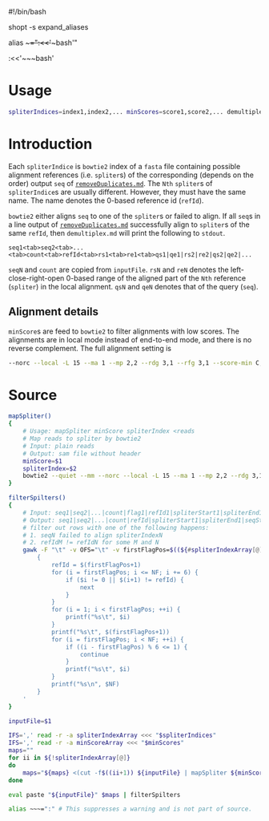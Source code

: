 #!/bin/bash

shopt -s expand_aliases

alias ~~~=":<<'~~~bash'"

:<<'~~~bash'

# Usage
```bash
spliterIndices=index1,index2,... minScores=score1,score2,... demultiplex.md inputFile >demultiplexFile
```

# Introduction
Each `spliterIndice` is `bowtie2` index of a `fasta` file containing possible alignment references (i.e. `spliter`s) of the corresponding (depends on the order) output `seq` of [`removeDuplicates.md`][`removeDuplicates.md`]. The `Nth` `spliter`s of `spliterIndice`s are usually different. However, they must have the same name. The name denotes the 0-based reference id (`refId`).

`bowtie2` either aligns `seq` to one of the `spliter`s or failed to align. If all `seq`s in a line output of [`removeDuplicates.md`][`removeDuplicates.md`] successfully align to `spliter`s of the same `refId`, then `demultiplex.md` will print the following to `stdout`.
```
seq1<tab>seq2<tab>...<tab>count<tab>refId<tab>rs1<tab>re1<tab>qs1|qe1|rs2|re2|qs2|qe2|...
```
`seqN` and `count` are copied from `inputFile`. `rsN` and `reN` denotes the left-close-right-open 0-based range of the aligned part of the `Nth` reference (`spliter`) in the local alignment. `qsN` and `qeN` denotes that of the query (`seq`).

## Alignment details
`minScore`s are feed to `bowtie2` to filter alignments with low scores. The alignments are in local mode instead of end-to-end mode, and there is no reverse complement. The full alignment setting is
```bash
--norc --local -L 15 --ma 1 --mp 2,2 --rdg 3,1 --rfg 3,1 --score-min C,scoreN
```

[`removeDuplicates.md`]: /rearr/core/remove-duplicates/

# Source
~~~bash
mapSpliter()
{
    # Usage: mapSpliter minScore spliterIndex <reads
    # Map reads to spliter by bowtie2
    # Input: plain reads
    # Output: sam file without header
    minScore=$1
    spliterIndex=$2
    bowtie2 --quiet --mm --norc --local -L 15 --ma 1 --mp 2,2 --rdg 3,1 --rfg 3,1 --score-min C,${minScore} -r -x "${spliterIndex}" -U - 2>/dev/null | samtools view
}

filterSpilters()
{
    # Input: seq1|seq2|...|count|flag1|refId1|spliterStart1|spliterEnd1|seqStart1|seqEnd1|flag2|refId2|spliterStart2|spliterEnd2|seqStart2|seqEnd2|...
    # Output: seq1|seq2|...|count|refId|spliterStart1|spliterEnd1|seqStart1|seqEnd1|spliterStart2|spliterEnd2|seqStart2|seqEnd2|...
    # filter out rows with one of the following happens:
    # 1. seqN failed to align spliterIndexN
    # 2. refIdM != refIdN for some M and N
    gawk -F "\t" -v OFS="\t" -v firstFlagPos=$((${#spliterIndexArray[@]}+2)) '
        {
            refId = $(firstFlagPos+1)
            for (i = firstFlagPos; i <= NF; i += 6) {
                if ($i != 0 || $(i+1) != refId) {
                    next
                }
            }
            for (i = 1; i < firstFlagPos; ++i) {
                printf("%s\t", $i)
            }
            printf("%s\t", $(firstFlagPos+1))
            for (i = firstFlagPos; i < NF; ++i) {
                if ((i - firstFlagPos) % 6 <= 1) {
                    continue
                }
                printf("%s\t", $i)
            }
            printf("%s\n", $NF)
        }
    '
}

inputFile=$1

IFS=',' read -r -a spliterIndexArray <<< "$spliterIndices"
IFS=',' read -r -a minScoreArray <<< "$minScores"
maps=""
for ii in ${!spliterIndexArray[@]}
do
    maps="${maps} <(cut -f$((ii+1)) ${inputFile} | mapSpliter ${minScoreArray[$ii]} ${spliterIndexArray[$ii]} | gawk -f getAlignPos.awk)"
done

eval paste "${inputFile}" $maps | filterSpilters
~~~

~~~bash
alias ~~~=":" # This suppresses a warning and is not part of source.
~~~
